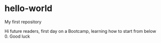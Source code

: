 # hello-world
My first repository

Hi future readers,
first day on a Bootcamp, learning how to start from below 0.
Good luck
